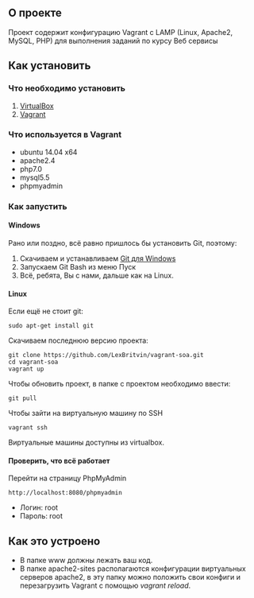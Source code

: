 ## О проекте

Проект содержит конфигурацию Vagrant с LAMP (Linux, Apache2, MySQL, PHP) для выполнения заданий по курсу Веб сервисы

## Как установить

### Что необходимо установить

1. [VirtualBox](https://www.virtualbox.org/wiki/Downloads)
2. [Vagrant](https://www.vagrantup.com/downloads.html)

### Что используется в Vagrant

* ubuntu 14.04 x64
* apache2.4
* php7.0
* mysql5.5
* phpmyadmin

### Как запустить

#### Windows

Рано или поздно, всё равно пришлось бы установить Git, поэтому:

1. Скачиваем и устанавливаем [Git для Windows](https://git-scm.com/download/win)
2. Запускаем Git Bash из меню Пуск
3. Всё, ребята, Вы с нами, дальше как на Linux.

#### Linux
Если ещё не стоит git:
```
sudo apt-get install git
```

Скачиваем последнюю версию проекта:

```
git clone https://github.com/LexBritvin/vagrant-soa.git
cd vagrant-soa
vagrant up
```

Чтобы обновить проект, в папке с проектом необходимо ввести:

```
git pull
```

Чтобы зайти на виртуальную машину по SSH
```
vagrant ssh
```
Виртуальные машины доступны из virtualbox.

#### Проверить, что всё работает

Перейти на страницу PhpMyAdmin
```
http://localhost:8080/phpmyadmin
```
* Логин: root
* Пароль: root

## Как это устроено

* В папке www должны лежать ваш код. 
* В папке apache2-sites располагаются конфигурации виртуальных серверов apache2, в эту папку можно положить свои конфиги и перезагрузить Vagrant с помощью *vagrant reload*.


